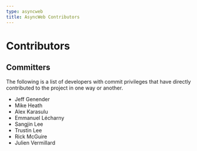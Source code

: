 ```yaml
---
type: asyncweb
title: AsyncWeb Contributors
---
```


# Contributors

## Committers

The following is a list of developers with commit privileges that have directly contributed to the project in one way or another.

* Jeff Genender
* Mike Heath
* Alex Karasulu
* Emmanuel L&eacute;charny
* Sangjin Lee
* Trustin Lee
* Rick McGuire
* Julien Vermillard
